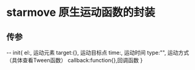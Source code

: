 # starmove 原生运动函数的封装
## 传参
-- init{
  el:, 运动元素
	target:{}, 运动目标点
	time:, 运动时间
	type:"", 运动方式（具体查看Tween函数）
	callback:function{},回调函数
}

